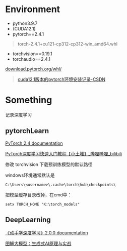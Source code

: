 # Environment
+ python3.9.7
+ (CUDA12.1)
+ pytorch==2.4.1 
> torch-2.4.1+cu121-cp312-cp312-win_amd64.whl
+ torchvision==0.19.1
+ torchaudio==2.4.1

[download.pytorch.org/whl/](https://download.pytorch.org/whl/)



> [cuda12.1版本的pytorch环境安装记录-CSDN](https://blog.csdn.net/qq_45902580/article/details/144246640)

# Something
记录深度学习

## pytorchLearn

[ PyTorch 2.4 documentation](https://docs.pytorch.org/docs/2.4/index.html)

[PyTorch深度学习快速入门教程【小土堆】_哔哩哔哩_bilibili](https://www.bilibili.com/video/BV1hE411t7RN)



修改 torchvision 下载预训练模型的默认路径

windows环境通常默认是

```
C:\Users\<username>\.cache\torch\hub\checkpoints\
```

把模型缓存目录改掉，在cmd中：

```
setx TORCH_HOME "K:\torch_models"
```





## DeepLearning

[《动手学深度学习》2.0.0 documentation](https://zh.d2l.ai/index.html)

[图解大模型：生成式AI原理与实战](https://weread.qq.com/web/reader/14032420813ab9f2bg0110b9)

